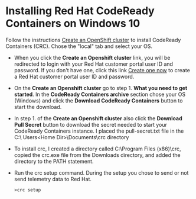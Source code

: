 # Installing Red Hat CodeReady Containers on Windows 10

Follow the instructions [Create an OpenShift cluster](https://cloud.redhat.com/openshift/create/local) to install CodeReady Containers (CRC). Chose the "local" tab and select your OS.

- When you click the **Create an Openshift cluster** link, you will be redirected to login with your Red Hat customer portal user ID and password.  If you don't have one, click this link [Create one now](https://sso.redhat.com/auth/realms/redhat-external/login-actions/registration?client_id=cloud-services&tab_id=Y7oLs1FmAqY) to create a Red Hat customer portal user ID and password.

- On the **Create an Openshift cluster** go to step 1. **What you need to get started**.  In the **CodeReady Containers archive** section chose your OS (Windows) and click the **Download CodeReady Containers** button to start the download.

- In step 1. of the **Create an Openshift cluster** also click the **Download Pull Secret** button to download the secret needed to start your CodeReady Containers instance.  I placed the pull-secret.txt file in the C:\ Users\<Home Dir>\Documents\crc directory

- To install crc, I created a directory called C:\Program Files (x86)\crc, copied the crc.exe file from the Downloads directory, and added the directory to the PATH statement.

- Run the crc setup command.  During the setup you chose to send or not send telemetry data to Red Hat.

      >crc setup


